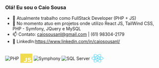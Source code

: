 ### Olá! Eu sou o Caio Sousa

- 🔭 Atualmente trabalho como FullStack Developer (PHP + JS)
- 📱  No momento atuo em projetos onde utilizo React JS, TailWind CSS, PHP - Symfony, JQuery e MySQL
- 📫 Contato: caiosousanl@gmail.com | (61) 98304-2179
- 📧 LinkedIn:https://www.linkedin.com/in/caiosousanl/

<div style="display: inline_block"><br>
  <img align="center" alt="PHP" height="30" width="40" src="https://cdn.jsdelivr.net/gh/devicons/devicon/icons/php/php-plain.svg">
  <img align="center" alt="Js" height="30" width="40" src="https://raw.githubusercontent.com/devicons/devicon/master/icons/javascript/javascript-plain.svg">
  <img align="center" alt=" Symphony" height="30" width="40" src="https://cdn.jsdelivr.net/gh/devicons/devicon/icons/symfony/symfony-original-wordmark.svg">
  <img align="center" alt=" SQL Server" height="30" width="40" src="https://cdn.jsdelivr.net/gh/devicons/devicon/icons/microsoftsqlserver/microsoftsqlserver-plain-wordmark.svg">
  <img align="center" alt="React" height="30" width="40" src="https://raw.githubusercontent.com/devicons/devicon/master/icons/react/react-original.svg">
</div>
<br/>


	
